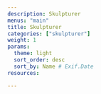 ```yaml
---
description: Skulpturer
menus: "main"
title: Skulpturer
categories: ["skulpturer"]
weight: 1
params:
  theme: light
  sort_order: desc
  sort_by: Name # Exif.Date
resources:

---
```

